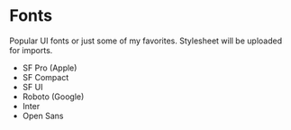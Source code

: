 # Fonts

Popular UI fonts or just some of my favorites. Stylesheet will be uploaded for imports.

- SF Pro (Apple)
- SF Compact
- SF UI
- Roboto (Google)
- Inter
- Open Sans
